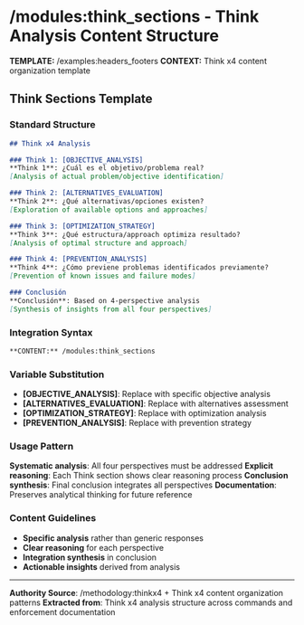 # /modules:think_sections - Think Analysis Content Structure

**TEMPLATE:** /examples:headers_footers
**CONTEXT:** Think x4 content organization template

## Think Sections Template

### Standard Structure
```markdown
## Think x4 Analysis

### Think 1: [OBJECTIVE_ANALYSIS]
**Think 1**: ¿Cuál es el objetivo/problema real?
[Analysis of actual problem/objective identification]

### Think 2: [ALTERNATIVES_EVALUATION]  
**Think 2**: ¿Qué alternativas/opciones existen?
[Exploration of available options and approaches]

### Think 3: [OPTIMIZATION_STRATEGY]
**Think 3**: ¿Qué estructura/approach optimiza resultado?
[Analysis of optimal structure and approach]

### Think 4: [PREVENTION_ANALYSIS]
**Think 4**: ¿Cómo previene problemas identificados previamente?
[Prevention of known issues and failure modes]

### Conclusión
**Conclusión**: Based on 4-perspective analysis
[Synthesis of insights from all four perspectives]
```

### Integration Syntax
```markdown
**CONTENT:** /modules:think_sections
```

### Variable Substitution
- **[OBJECTIVE_ANALYSIS]**: Replace with specific objective analysis
- **[ALTERNATIVES_EVALUATION]**: Replace with alternatives assessment
- **[OPTIMIZATION_STRATEGY]**: Replace with optimization analysis
- **[PREVENTION_ANALYSIS]**: Replace with prevention strategy

### Usage Pattern
**Systematic analysis**: All four perspectives must be addressed
**Explicit reasoning**: Each Think section shows clear reasoning process
**Conclusion synthesis**: Final conclusion integrates all perspectives
**Documentation**: Preserves analytical thinking for future reference

### Content Guidelines
- **Specific analysis** rather than generic responses
- **Clear reasoning** for each perspective
- **Integration synthesis** in conclusion
- **Actionable insights** derived from analysis

---
**Authority Source**: /methodology:thinkx4 + Think x4 content organization patterns
**Extracted from**: Think x4 analysis structure across commands and enforcement documentation
